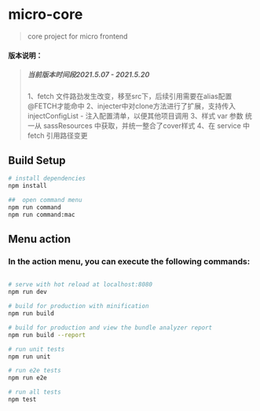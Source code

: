 
#  micro-core

> core project for micro frontend

#### 版本说明：
> ##### 当前版本时间段2021.5.07 - 2021.5.20
> 1、fetch 文件路劲发生改变，移至src下，后续引用需要在alias配置@FETCH才能命中
> 2、injecter中对clone方法进行了扩展，支持传入injectConfigList - 注入配置清单，以便其他项目调用
> 3、样式 var 参数 统一从 sassResources 中获取，并统一整合了cover样式
> 4、在 service 中 fetch 引用路径变更
## Build Setup

``` bash
# install dependencies
npm install

##  open command menu
npm run command
npm run command:mac

```
## Menu action
### In the action menu, you can execute the following commands:

``` bash

# serve with hot reload at localhost:8080
npm run dev

# build for production with minification
npm run build

# build for production and view the bundle analyzer report
npm run build --report

# run unit tests
npm run unit

# run e2e tests
npm run e2e

# run all tests
npm test

```
